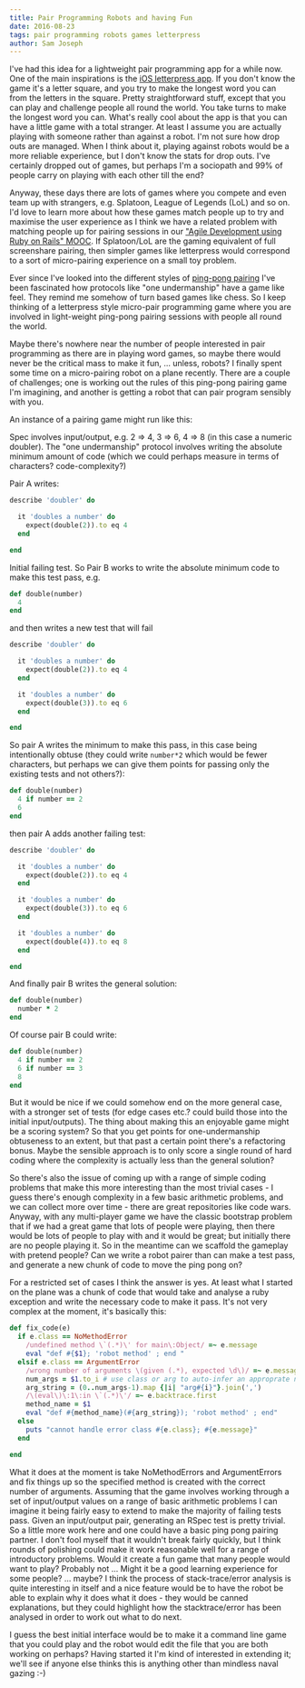 ```yaml
---
title: Pair Programming Robots and having Fun
date: 2016-08-23
tags: pair programming robots games letterpress
author: Sam Joseph
---
```


I've had this idea for a lightweight pair programming app for a while now.  One of the main inspirations is the [iOS letterpress app](https://itunes.apple.com/gb/app/letterpress-word-game/id526619424?mt=8).  If you don't know the game it's a letter square, and you try to make the longest word you can from the letters in the square.  Pretty straightforward stuff, except that you can play and challenge people all round the world.  You take turns to make the longest word you can. What's really cool about the app is that you can have a little game with a total stranger.  At least I assume you are actually playing with someone rather than against a robot.  I'm not sure how drop outs are managed.  When I think about it, playing against robots would be a more reliable experience, but I don't know the stats for drop outs.  I've certainly dropped out of games, but perhaps I'm a sociopath and 99% of people carry on playing with each other till the end?

Anyway, these days there are lots of games where you compete and even team up with strangers, e.g. Splatoon, League of Legends (LoL) and so on.  I'd love to learn more about how these games match people up to try and maximise the user experience as I think we have a related problem with matching people up for pairing sessions in our ["Agile Development using Ruby on Rails" MOOC](https://www.edx.org/xseries/agile-development-using-ruby-rails).  If Splatoon/LoL are the gaming equivalent of full screenshare pairing, then simpler games like letterpress would correspond to a sort of micro-pairing experience on a small toy problem.

Ever since I've looked into the different styles of [ping-pong pairing](http://www.agileventures.org/remote-pair-programming/pair-programming-protocols) I've been fascinated how protocols like "one undermanship" have a game like feel.  They remind me somehow of turn based games like chess.  So I keep thinking of a letterpress style micro-pair programming game where you are involved in light-weight ping-pong pairing sessions with people all round the world.

Maybe there's nowhere near the number of people interested in pair programming as there are in playing word games, so maybe there would never be the critical mass to make it fun, ... unless, robots?  I finally spent some time on a micro-pairing robot on a plane recently.  There are a couple of challenges; one is working out the rules of this ping-pong pairing game I'm imagining, and another is getting a robot that can pair program sensibly with you.   

An instance of a pairing game might run like this:

Spec involves input/output, e.g. 2 => 4, 3 => 6, 4 => 8  (in this case a numeric doubler).  The "one undermanship" protocol involves writing the absolute minimum amount of code (which we could perhaps measure in terms of characters? code-complexity?)


Pair A writes:

```rb
describe 'doubler' do

  it 'doubles a number' do
    expect(double(2)).to eq 4
  end

end
```

Initial failing test.  So Pair B works to write the absolute minimum code to make this test pass, e.g. 

```rb
def double(number)
  4
end
```

and then writes a new test that will fail

```rb
describe 'doubler' do

  it 'doubles a number' do
    expect(double(2)).to eq 4
  end

  it 'doubles a number' do
    expect(double(3)).to eq 6
  end

end
```

So pair A writes the minimum to make this pass, in this case being intentionally obtuse (they could write `number*2` which would be fewer characters, but perhaps we can give them points for passing only the existing tests and not others?):


```rb
def double(number)
  4 if number == 2
  6
end
```

then pair A adds another failing test:

```rb
describe 'doubler' do

  it 'doubles a number' do
    expect(double(2)).to eq 4
  end

  it 'doubles a number' do
    expect(double(3)).to eq 6
  end

  it 'doubles a number' do
    expect(double(4)).to eq 8
  end

end
```

And finally pair B writes the general solution:

```rb
def double(number)
  number * 2
end
```

Of course pair B could write:

```rb
def double(number)
  4 if number == 2
  6 if number == 3
  8
end
```

But it would be nice if we could somehow end on the more general case, with a stronger set of tests (for edge cases etc.? could build those into the initial input/outputs).  The thing about making this an enjoyable game might be a scoring system? So that you get points for one-undermanship obtuseness to an extent, but that past a certain point there's a refactoring bonus.  Maybe the sensible approach is to only score a single round of hard coding where the complexity is actually less than the general solution?

So there's also the issue of coming up with a range of simple coding problems that make this more interesting than the most trivial cases - I guess there's enough complexity in a few basic arithmetic problems, and we can collect more over time - there are great repositories like code wars.  Anyway, with any multi-player game we have the classic bootstrap problem that if we had a great game that lots of people were playing, then there would be lots of people to play with and it would be great; but initially there are no people playing it.  So in the meantime can we scaffold the gameplay with pretend people?  Can we write a robot pairer than can make a test pass, and generate a new chunk of code to move the ping pong on?

For a restricted set of cases I think the answer is yes.  At least what I started on the plane was a chunk of code that would take and analyse a ruby exception and write the necessary code to make it pass.  It's not very complex at the moment, it's basically this:

```rb
def fix_code(e)
  if e.class == NoMethodError
    /undefined method \`(.*)\' for main\:Object/ =~ e.message
    eval "def #{$1}; 'robot method' ; end "
  elsif e.class == ArgumentError
    /wrong number of arguments \(given (.*), expected \d\)/ =~ e.message
    num_args = $1.to_i # use class or arg to auto-infer an approprate name?
    arg_string = (0..num_args-1).map {|i| "arg#{i}"}.join(',') 
    /\(eval\)\:1\:in \`(.*)\'/ =~ e.backtrace.first
    method_name = $1
    eval "def #{method_name}(#{arg_string}); 'robot method' ; end"  
  else
    puts "cannot handle error class #{e.class}; #{e.message}"
  end

end
```

What it does at the moment is take NoMethodErrors and ArgumentErrors and fix things up so the specified method is created with the correct number of arguments.  Assuming that the game involves working through a set of input/output values on a range of basic arithmetic problems I can imagine it being fairly easy to extend to make the majority of failing tests pass.  Given an input/output pair, generating an RSpec test is pretty trivial.  So a little more work here and one could have a basic ping pong pairing partner.  I don't fool myself that it wouldn't break fairly quickly, but I think rounds of polishing could make it work reasonable well for a range of introductory problems.  Would it create a fun game that many people would want to play?  Probably not ... Might it be a good learning experience for some people? ... maybe?  I think the process of stack-trace/error analysis is quite interesting in itself and a nice feature would be to have the robot be able to explain why it does what it does - they would be canned explanations, but they could highlight how the stacktrace/error has been analysed in order to work out what to do next.

I guess the best initial interface would be to make it a command line game that you could play and the robot would edit the file that you are both working on perhaps?   Having started it I'm kind of interested in extending it; we'll see if anyone else thinks this is anything other than mindless naval gazing :-)




